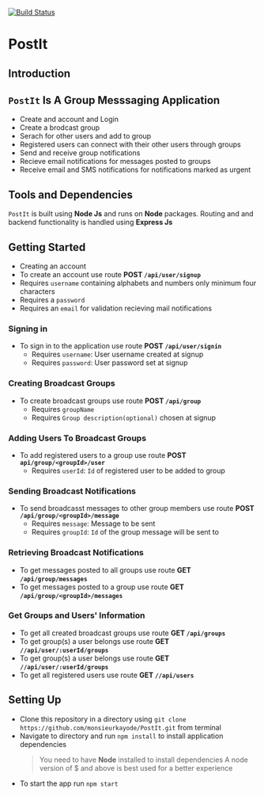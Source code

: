 [![Build Status](https://travis-ci.org/monsieurkayode/PostIt.svg?branch=testmodel)](https://travis-ci.org/monsieurkayode/PostIt)
# PostIt

## Introduction

## `PostIt` Is A Group Messsaging Application
* Create and account and Login
* Create a brodcast group
* Serach for other users and add to group
* Registered users can connect with their other users through groups
* Send and receive group notifications
* Recieve email notifications for messages posted to groups
* Receive email and SMS notifications for notifications marked as urgent

## Tools and Dependencies
`PostIt` is built using **Node Js** and runs on **Node** packages. Routing and
and backend functionality is handled using **Express Js**

## Getting Started
* Creating an account
 * To create an account use route **POST `/api/user/signup`**
 * Requires `username` containing alphabets and numbers only minimum four characters
 * Requires a `password`
 * Requires an `email` for validation recieving mail notifications

### Signing in
* To sign in to the application use route **POST `/api/user/signin`**
  * Requires `username`: User username created at signup
  * Requires `password`: User password set at signup

### Creating Broadcast Groups
* To create broadcast groups use route **POST `/api/group`**
  * Requires `groupName`
  * Requires `Group description(optional)` chosen at signup

### Adding Users To Broadcast Groups
* To add registered users to a  group use route **POST `api/group/<groupId>/user`**
  * Requires `userId`: `Id` of registered user to be added to group

### Sending Broadcast Notifications
* To send broadcasst messages to other group members use route **POST `/api/group/<groupId>/message`**
  * Requires `message`: Message to be sent
  * Requires `groupId`: `Id` of the group message will be sent to

### Retrieving Broadcast Notifications
* To get messages posted to all groups use route **GET `/api/group/messages`**
* To get messages posted to a group use route **GET `/api/group/<groupId>/messages`**

### Get Groups and Users' Information
* To get all created broadcast groups use route **GET `/api/groups`**
* To get group(s) a user belongs use route **GET `//api/user/:userId/groups`**
* To get group(s) a user belongs use route **GET `//api/user/:userId/groups`**
* To get all registered users use route **GET `//api/users`**


## Setting Up
* Clone this repository in a directory using `git clone https://github.com/monsieurkayode/PostIt.git`
from terminal
* Navigate to directory and run `npm install` to install application dependencies
  >You need to have **Node** installed to install dependencies
  >A node version of $ and above is best used for a better experience
* To start the app run `npm start`





